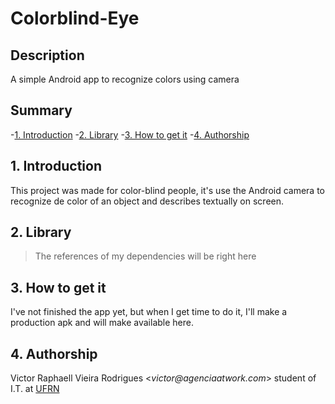 # Colorblind-Eye

## Description
A simple Android app to recognize colors using camera

## Summary
-[1. Introduction](#1-introduction)
-[2. Library](#2-library)
-[3. How to get it](#3-how-to-get-it)
-[4. Authorship](#4-authorship)

## 1. Introduction

This project was made for color-blind people, it's use the Android camera to recognize de color of an object and describes textually on screen.

## 2. Library

> The references of my dependencies will be right here

## 3. How to get it

I've not finished the app yet, but when I get time to do it, I'll make a production apk and will make available here.

## 4. Authorship

Victor Raphaell Vieira Rodrigues <_victor@agenciaatwork.com_> student of I.T. at [UFRN](http://ufrn.br)
